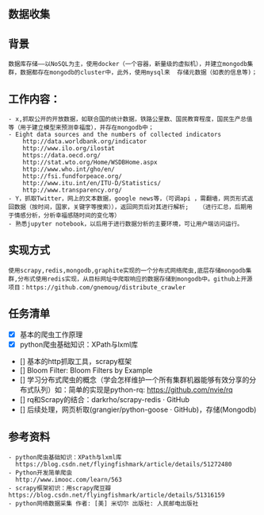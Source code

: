 ## 数据收集
## 背景
    数据库存储——以NoSQL为主，使用docker（一个容器，新量级的虚拟机），并建立mongodb集群，数据都存在mongodb的cluster中，此外，使用mysql来  存储元数据（如表的信息等)；
## 工作内容： 	
    - x,抓取公开的开放数据，如联合国的统计数据，铁路公里数、国民教育程度，国民生产总值等（用于建立模型来预测幸福度），并存在mongodb中；
    - Eight data sources and the numbers of collected indicators
        http://data.worldbank.org/indicator
        http://www.ilo.org/ilostat
        https://data.oecd.org/
        http://stat.wto.org/Home/WSDBHome.aspx
        http://www.who.int/gho/en/
        http://fsi.fundforpeace.org/
        http://www.itu.int/en/ITU-D/Statistics/
        http://www.transparency.org/
    - Y，抓取Twitter，网上的文本数据，google news等，（可调api ，需翻墙，网页形式返回数据（按时间，国家，关键字等搜索）），返回网页后对其进行解析;   （进行汇总，后期用于情感分析，分析幸福感随时间的变化等）
    - 熟悉jupyter notebook，以后用于进行数据分析的主要环境，可让用户端访问运行。
## 实现方式
    使用scrapy,redis,mongodb,graphite实现的一个分布式网络爬虫,底层存储mongodb集群,分布式使用redis实现，从目标网址中爬取响应的数据存储到mongodb中。github上开源项目：https://github.com/gnemoug/distribute_crawler    
## 任务清单
   - [x] 基本的爬虫工作原理
   - [x] python爬虫基础知识：XPath与lxml库
   - [] 基本的http抓取工具，scrapy框架
   - [] Bloom Filter: Bloom Filters by Example
   - [] 学习分布式爬虫的概念（学会怎样维护一个所有集群机器能够有效分享的分布式队列）如：简单的实现是python-rq: https://github.com/nvie/rq
   - [] rq和Scrapy的结合：darkrho/scrapy-redis · GitHub
   - [] 后续处理，网页析取(grangier/python-goose · GitHub)，存储(Mongodb)
## 参考资料  
    - python爬虫基础知识：XPath与lxml库
      https://blog.csdn.net/flyingfishmark/article/details/51272480
    - Python开发简单爬虫
      http://www.imooc.com/learn/563
    - scrapy框架初识：用scrapy爬豆瓣 https://blog.csdn.net/flyingfishmark/article/details/51316159
    - python网络数据采集 作者: [美] 米切尔 出版社: 人民邮电出版社

